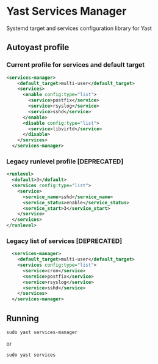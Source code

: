 # Yast Services Manager

Systemd target and services configuration library for Yast

## Autoyast profile

### Current profile for services and default target

```xml
<services-manager>
    <default_target>multi-user</default_target>
    <services>
      <enable config:type="list">
        <service>postfix</service>
        <service>rsyslog</service>
        <service>sshd</service>
      </enable>
      <disable config:type="list">
        <service>libvirtd</service>
      </disable>
    </services>
  </services-manager>
```
### Legacy runlevel profile [DEPRECATED]

```xml
<runlevel>
  <default>3</default>
  <services config:type="list">
    <service>
      <service_name>sshd</service_name>
      <service_status>enable</service_status>
      <service_start>3</service_start>
    </service>
  </services>
</runlevel>
```

### Legacy list of services [DEPRECATED]

```xml
  <services-manager>
    <default_target>multi-user</default_target>
    <services config:type="list">
      <service>cron</service>
      <service>postfix</service>
      <service>rsyslog</service>
      <service>sshd</service>
    </services>
  </services-manager>
```

## Running

`sudo yast services-manager`

or

`sudo yast services`

